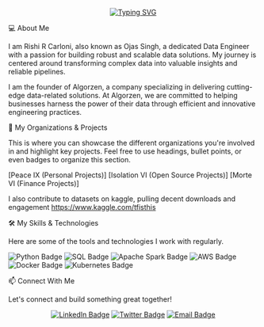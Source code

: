 <p align="center">
<a href="https://git.io/typing-svg"><img src="https://readme-typing-svg.herokuapp.com?font=Fira+Code&pause=1000&center=true&vCenter=true&random=false&width=435&lines=Hi%2C+I'm+Rishi+R+Carloni" alt="Typing SVG" /></a>
</p>

💻 About Me

I am Rishi R Carloni, also known as Ojas Singh, a dedicated Data Engineer with a passion for building robust and scalable data solutions. My journey is centered around transforming complex data into valuable insights and reliable pipelines.

I am the founder of Algorzen, a company specializing in delivering cutting-edge data-related solutions. At Algorzen, we are committed to helping businesses harness the power of their data through efficient and innovative engineering practices.

📂 My Organizations & Projects

This is where you can showcase the different organizations you're involved in and highlight key projects. Feel free to use headings, bullet points, or even badges to organize this section.

[Peace IX (Personal Projects)]
[Isolation VI (Open Source Projects)]
[Morte VI (Finance Projects)]

I also contribute to datasets on kaggle, pulling decent downloads and engagement
https://www.kaggle.com/tfisthis

🛠️ My Skills & Technologies

Here are some of the tools and technologies I work with regularly.

<p align="left">
<img src="https://img.shields.io/badge/Python-3776AB?style=for-the-badge&logo=python&logoColor=white" alt="Python Badge">
<img src="https://img.shields.io/badge/SQL-4479A1?style=for-the-badge&logo=mysql&logoColor=white" alt="SQL Badge">
<img src="https://img.shields.io/badge/Apache%20Spark-E25A1C?style=for-the-badge&logo=apachespark&logoColor=white" alt="Apache Spark Badge">
<img src="https://img.shields.io/badge/AWS-232F3E?style=for-the-badge&logo=amazon-aws&logoColor=white" alt="AWS Badge">
<img src="https://img.shields.io/badge/Docker-2496ED?style=for-the-badge&logo=docker&logoColor=white" alt="Docker Badge">
<img src="https://img.shields.io/badge/Kubernetes-326CE5?style=for-the-badge&logo=kubernetes&logoColor=white" alt="Kubernetes Badge">
</p>

📫 Connect With Me

Let's connect and build something great together!

<p align="center">
<a href="www.linkedin.com/in/rishicarloni"><img src="https://img.shields.io/badge/LinkedIn-0077B5?style=for-the-badge&logo=linkedin&logoColor=white" alt="LinkedIn Badge"></a>
<a href="https://twitter.com/@RishiRCarloni"><img src="https://img.shields.io/badge/Twitter-1DA1F2?style=for-the-badge&logo=twitter&logoColor=white" alt="Twitter Badge"></a>
<a href="mailto:rishi.r.carloni@outlook.com"><img src="https://img.shields.io/badge/Email-D14836?style=for-the-badge&logo=gmail&logoColor=white" alt="Email Badge"></a>
</p>

